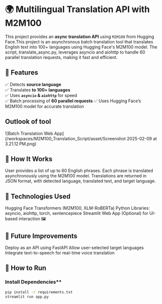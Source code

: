 # 🌍 Multilingual Translation API with M2M100

This project provides an **async translation API** using `M2M100` from Hugging Face.This project is an asynchronous batch translation tool that translates English text into 100+ languages using Hugging Face's M2M100 model. The script, translate_async.py, leverages asyncio and aiohttp to handle 60 parallel translation requests, making it fast and efficient.


## 📌 Features
✅ Detects **source language**  
✅ Translates **to 100+ languages**  
✅ Uses **`asyncio` & `aiohttp`** for speed  
✅ Batch processing of **60 parallel requests**
✅ Uses Hugging Face’s M2M100 model for accurate translation

## Outlook of tool 
![Batch Translation Web App](/workspaces/M2M100_Translation_Script/asset/Screenshot 2025-02-09 at 3.21.12 PM.png)

## 🔹 How It Works
User provides a list of up to 60 English phrases.
Each phrase is translated asynchronously using the M2M100 model.
Translations are returned in JSON format, with detected language, translated text, and target language.

## 🚀 Technologies Used
Hugging Face Transformers (M2M100, XLM-RoBERTa)
Python Libraries: asyncio, aiohttp, torch, sentencepiece
Streamlit Web App (Optional) for UI-based interaction
🖼️

## 📌 Future Improvements

Deploy as an API using FastAPI
Allow user-selected target languages
Integrate text-to-speech for real-time voice translation

## 🚀 How to Run
###  Install Dependencies**
 ```bash
pip install -r requirements.txt
streamlit run app.py

